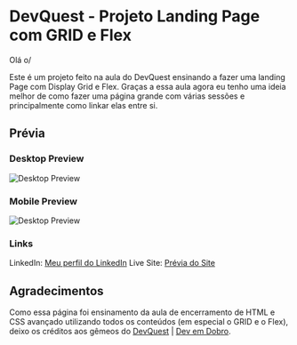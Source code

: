 # DevQuest - Projeto Landing Page com GRID e Flex 

Olá o/ 

Este é um projeto feito na aula do DevQuest ensinando a fazer uma landing Page com Display Grid e Flex. Graças a essa aula agora eu tenho uma ideia melhor de como fazer uma página grande com várias sessões e principalmente como linkar elas entre si.

## Prévia

### Desktop Preview
![Desktop Preview](../DevQuest---Landing-Page/src/Previews/agencia_xyz.gif)

### Mobile Preview
![Desktop Preview](../DevQuest---Landing-Page/src/Previews/agencia_xyz_responsivo.gif)

### Links

LinkedIn: [Meu perfil do LinkedIn](www.linkedin.com/in/ramon-alvez) 
Live Site: [Prévia do Site]()

## Agradecimentos

Como essa página foi ensinamento da aula de encerramento de HTML e CSS avançado utilizando todos os conteúdos (em especial o GRID e o Flex), deixo os créditos aos gêmeos do [DevQuest](https://www.linkedin.com/school/devquest-dev-em-dobro/) | [Dev em Dobro](https://www.linkedin.com/company/dev-em-dobro/posts/?feedView=all). 